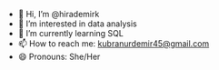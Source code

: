 - 👋 Hi, I’m @hirademirk
- 👀 I’m interested in data analysis
- 🌱 I’m currently learning SQL
- 📫 How to reach me: kubranurdemir45@gmail.com
- 😄 Pronouns: She/Her


<!---
hirademirk/hirademirk is a ✨ special ✨ repository because its `README.md` (this file) appears on your GitHub profile.
You can click the Preview link to take a look at your changes.
--->
